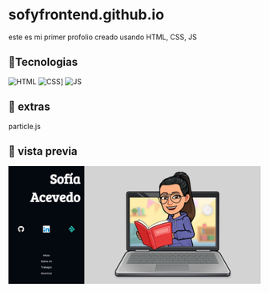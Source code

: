 # sofyfrontend.github.io
este es mi primer profolio creado usando HTML, CSS, JS

## 📌Tecnologias 
![HTML](https://img.shields.io/badge/html5%20-%23E34F26.svg?&style=for-the-badge&logo=html5&logoColor=white)
![CSS](https://img.shields.io/badge/css3%20-%231572B6.svg?&style=for-the-badge&logo=css3&logoColor=white)]
![JS](https://img.shields.io/badge/javascript%20-%23323330.svg?&style=for-the-badge&logo=javascript&logoColor=%23F7DF1E)

## 📌 extras 
particle.js

## 📌 vista previa

![vistaprevia](https://github.com/SofyFrontend/sofyfrontend.github.io/blob/main/capura-1.png)
